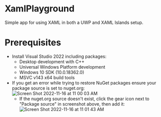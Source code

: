 # XamlPlayground

Simple app for using XAML in both a UWP and XAML Islands setup.

# Prerequisites

- Install Visual Studio 2022 including packages:
  - Desktop development with C++
  - Universal Windows Platform development
  - Windows 10 SDK (10.0.18362.0)
  - MSVC v143 x64 build tools
- If you get an error while trying to restore NuGet packages ensure your package source is set to nuget.org: ![Screen Shot 2022-11-16 at 11 00 03 AM](https://user-images.githubusercontent.com/359157/202269564-3258a6e8-a9ae-4065-b2d8-5d3952262f91.png)
  - If the nuget.org source doesn't exist, click the gear icon next to "Package source" in screenshot above, then add it: 
 ![Screen Shot 2022-11-16 at 11 01 43 AM](https://user-images.githubusercontent.com/359157/202269834-a10deb1a-e067-499e-bf04-244d792ace13.png)
